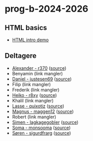 # prog-b-2024-2026

## HTML basics

- [HTML intro demo](html-demo/)

## Deltagere

- [Alexander - r370](https://r370.github.io/) ([source](https://github.com/r370/r370.github.io))
- Benyamin (link mangler)
- [Daniel - justesen69](https://justesen69.github.io/) ([source](https://github.com/justesen69/justesen69.github.io))
- Filip (link mangler)
- Frederik (link mangler)
- [Heiko - r8xy](https://r8xy.github.io/) ([source](https://github.com/r8xy/r8xy.github.io))
- Khalil (link mangler)
- [Lasse - quixotiz](https://quixotiz.github.io/) ([source](https://github.com/quixotiz/quixotiz.github.io))
- [Magnus - maggen12](https://maggen12.github.io/) ([source](https://github.com/maggen12/maggen12.github.io))
- Robert (link mangler)
- [Simen - lagkagegobler](https://lagkagegobler.github.io/) ([source](https://github.com/lagkagegobler/lagkagegobler.github.io))
- [Soma - monsooma](https://monsooma.github.io/) ([source](https://github.com/monsooma/monsooma.github.io))
- [Søren - sigurdfrarg](https://sigurdfrarg.github.io/) ([source](https://github.com/sigurdfrarg/sigurdfrarg.github.io))
